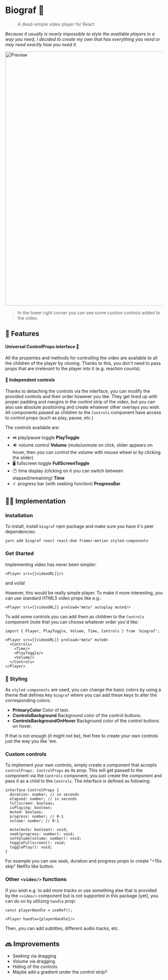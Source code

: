 # Biograf 🍿
> A dead-simple video player for React

_Because it usually is nearly impossible to style the available players in a way you need, I decided to create my own that has everything you need or may need exactly how you need it._

<img width="810" alt="Preview" src="https://user-images.githubusercontent.com/6381607/79433505-7d928900-7fcd-11ea-8b95-eaea4894ef5b.png">

> In the lower right corner you can see some custom controls added to the video.

##  🎰 Features

#### Universal ControlProps interface 🧮 
All the properties and methods for controlling the video are available to all the children of the player by cloning. Thanks to this, you don't need to pass props that are irrelevant to the player into it (e.g. reaction counts).

#### 🚨 Independent controls 
Thanks to detaching the controls via the interface, you can modify the provided controls and their order however you like. They get lined up with proper padding and margins in the control strip of the video, but you can also use absolute positioning and create whatever other overlays you wish. All components passed as children to the `Controls` component have access to control props (such as play, pause, etc.)

The controls available are:

- ⏯️ play/pause toggle **PlayToggle**
- 🔉 volume control **Volume** (mute/unmute on click, slider appears on hover, then you can control the volume with mouse wheel or by clicking the slider)
- 🖥 fullscreen toggle **FullScreenToggle**
- 🕐 time display (clicking on it you can switch between elapsed/remaining) **Time**
- ☄️ progress bar (with seeking function) **ProgressBar**

## 👨‍💻 Implementation

### Installation
To install, install `biograf` npm package and make sure you have it's peer dependencies:

```yarn add biograf react react-dom framer-motion styled-components```

### Get Started
Implementing video has never been simpler:
```
<Player src={[videoURL]}/>
```
and voilà!

However, this would be really simple player. To make it more interesting, you can use standard HTML5 video props like e.g.:
```
<Player src={[videoURL]} preload="meta" autoplay muted/>
```
To add some controls you can add them as children to the `Controls` component (note that you can choose whatever order you'd like:
```
import { Player, PlayToggle, Volume, Time, Controls } from 'biograf';

<Player src={[videoURL]} preload="meta" muted>
  <Controls>
    <Time/>
    <PlayToggle/>
    <Volume/>
  </Controls>
</Player>
```

### 🎨 Styling 
As `styled-components` are used, you can change the basic colors by using a theme that defines key `biograf` where you can add these keys to alter the corresponding colors:

- **PrimaryColor**    Color of text.
- **ControlsBackground**    Background color of the control buttons.
- **ControlsBackgroundOnHover**    Background color of the control buttons on hover.

If that is not enough (it might not be), feel free to create your own controls just the way you like 'em.

### Custom controls
To implement your own controls, simply create a component that accepts `controlProps: ControlProps` as its prop. This will get passed to the component via the `Controls` component, you just create the component and pass it as a child to the `Controls`. The interface is defined as following:
```
interface ControlProps {
  duration: number; // in seconds
  elapsed: number; // in seconds 
  fullscreen: boolean;
  isPlaying: boolean; 
  muted: boolean;
  progress: number; // 0-1
  volume: number; // 0-1

  mute(mute: boolean): void;
  seek(progress: number): void;
  setVolume(volume: number): void;
  toggleFullscreen(): void;
  togglePlay(): void;
}
```

For example you can use seek, duration and progress props to create "+15s skip" Netflix like button.

### Other `<video/>` functions
If you wish e.g. to add more tracks or use something else that is provided by the `<video/>` component but is not supported in this package (yet), you can do so by utilizing `handle` prop:

```
const playerHandle = useRef();

<Player handle={playerHandle}/>
```

Then, you can add subtitles, different audio tracks, etc.

## 🔜 Improvements 

- Seeking via dragging
- Volume via dragging
- Hiding of the controls
- Maybe add a gradient under the control strip?
